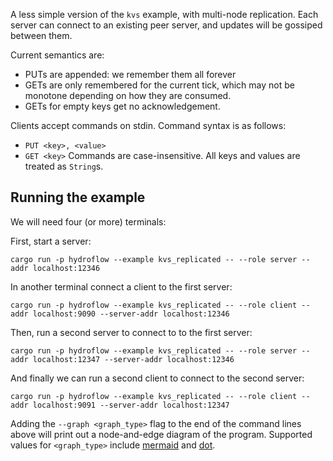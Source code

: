 A less simple version of the `kvs` example, with multi-node replication. Each server can connect to
an existing peer server, and updates will be gossiped between them.

Current semantics are:
 - PUTs are appended: we remember them all forever
 - GETs are only remembered for the current tick, which may not be monotone depending on how they
   are consumed.
 - GETs for empty keys get no acknowledgement.

 Clients accept commands on stdin. Command syntax is as follows:
 - `PUT <key>, <value>`
 - `GET <key>`
 Commands are case-insensitive. All keys and values are treated as `String`s.

## Running the example

We will need four (or more) terminals:

First, start a server:
```
cargo run -p hydroflow --example kvs_replicated -- --role server --addr localhost:12346
```

In another terminal connect a client to the first server:
```
cargo run -p hydroflow --example kvs_replicated -- --role client --addr localhost:9090 --server-addr localhost:12346
```

Then, run a second server to connect to to the first server:
```
cargo run -p hydroflow --example kvs_replicated -- --role server --addr localhost:12347 --server-addr localhost:12346
```

And finally we can run a second client to connect to the second server:
```
cargo run -p hydroflow --example kvs_replicated -- --role client --addr localhost:9091 --server-addr localhost:12347
```

Adding the `--graph <graph_type>` flag to the end of the command lines above will print out a node-and-edge diagram of the program. Supported values for `<graph_type>` include [mermaid](https://mermaid-js.github.io/) and [dot](https://graphviz.org/doc/info/lang.html).
